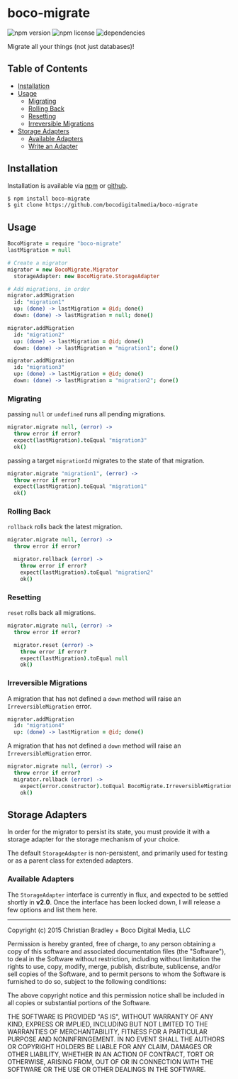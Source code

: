 # boco-migrate

![npm version](https://img.shields.io/npm/v/boco-migrate.svg)
![npm license](https://img.shields.io/npm/l/boco-migrate.svg)
![dependencies](https://david-dm.org/bocodigitalmedia/boco-migrate.png)

Migrate all your things (not just databases)!

## Table of Contents

* [Installation]
* [Usage]
  * [Migrating]
  * [Rolling Back]
  * [Resetting]
  * [Irreversible Migrations]
* [Storage Adapters]
  * [Available Adapters]
  * [Write an Adapter]

## Installation

Installation is available via [npm] or [github].

```bash
$ npm install boco-migrate
$ git clone https://github.com/bocodigitalmedia/boco-migrate
```

## Usage

```coffee
BocoMigrate = require "boco-migrate"
lastMigration = null

# Create a migrator
migrator = new BocoMigrate.Migrator
  storageAdapter: new BocoMigrate.StorageAdapter

# Add migrations, in order
migrator.addMigration
  id: "migration1"
  up: (done) -> lastMigration = @id; done()
  down: (done) -> lastMigration = null; done()

migrator.addMigration
  id: "migration2"
  up: (done) -> lastMigration = @id; done()
  down: (done) -> lastMigration = "migration1"; done()

migrator.addMigration
  id: "migration3"
  up: (done) -> lastMigration = @id; done()
  down: (done) -> lastMigration = "migration2"; done()
```

### Migrating

passing `null` or `undefined` runs all pending migrations.

```coffee
migrator.migrate null, (error) ->
  throw error if error?
  expect(lastMigration).toEqual "migration3"
  ok()
```

passing a target `migrationId` migrates to the state of that migration.

```coffee
migrator.migrate "migration1", (error) ->
  throw error if error?
  expect(lastMigration).toEqual "migration1"
  ok()
```

### Rolling Back

`rollback` rolls back the latest migration.

```coffee
migrator.migrate null, (error) ->
  throw error if error?

  migrator.rollback (error) ->
    throw error if error?
    expect(lastMigration).toEqual "migration2"
    ok()
```

### Resetting

`reset` rolls back all migrations.

```coffee
migrator.migrate null, (error) ->
  throw error if error?

  migrator.reset (error) ->
    throw error if error?
    expect(lastMigration).toEqual null
    ok()
```

### Irreversible Migrations

A migration that has not defined a `down` method will raise an `IrreversibleMigration` error.

```coffee
migrator.addMigration
  id: "migration4"
  up: (done) -> lastMigration = @id; done()
```

A migration that has not defined a `down` method will raise an `IrreversibleMigration` error.

```coffee
migrator.migrate null, (error) ->
  throw error if error?
  migrator.rollback (error) ->
    expect(error.constructor).toEqual BocoMigrate.IrreversibleMigration
    ok()
```

## Storage Adapters

In order for the migrator to persist its state, you must provide it with a storage adapter for the storage mechanism of your choice.

The default `StorageAdapter` is non-persistent, and primarily used for testing or as a parent class for extended adapters.

### Available Adapters

The `StorageAdapter` interface is currently in flux, and expected to be settled shortly in __v2.0__. Once the interface has been locked down, I will release a few options and list them here.


[Installation]: #installation
[Usage]: #usage
[Migrating]: #migrating
[Rolling Back]: #rolling-back
[Resetting]: #resetting
[Irreversible Migrations]: #irreversible-migrations
[Storage Adapters]: #storage-adapters
[Available Adapters]: #available-adapters
[Write an Adapter]: #write-an-adapter

[npm]: http://npmjs.org
[github]: http://www.github.com

---

Copyright (c) 2015 Christian Bradley + Boco Digital Media, LLC

Permission is hereby granted, free of charge, to any person obtaining a copy
of this software and associated documentation files (the "Software"), to deal
in the Software without restriction, including without limitation the rights
to use, copy, modify, merge, publish, distribute, sublicense, and/or sell
copies of the Software, and to permit persons to whom the Software is
furnished to do so, subject to the following conditions:

The above copyright notice and this permission notice shall be included in
all copies or substantial portions of the Software.

THE SOFTWARE IS PROVIDED "AS IS", WITHOUT WARRANTY OF ANY KIND, EXPRESS OR
IMPLIED, INCLUDING BUT NOT LIMITED TO THE WARRANTIES OF MERCHANTABILITY,
FITNESS FOR A PARTICULAR PURPOSE AND NONINFRINGEMENT.  IN NO EVENT SHALL THE
AUTHORS OR COPYRIGHT HOLDERS BE LIABLE FOR ANY CLAIM, DAMAGES OR OTHER
LIABILITY, WHETHER IN AN ACTION OF CONTRACT, TORT OR OTHERWISE, ARISING FROM,
OUT OF OR IN CONNECTION WITH THE SOFTWARE OR THE USE OR OTHER DEALINGS IN
THE SOFTWARE.
